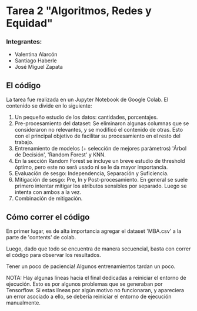 # Tarea 2 "Algoritmos, Redes y Equidad"

### Integrantes:
* Valentina Alarcón
* Santiago Haberle
* José Miguel Zapata

## El código
La tarea fue realizada en un Jupyter Notebook de Google Colab. El contenido se divide en lo siguiente:

1. Un pequeño estudio de los datos: cantidades, porcentajes.
2. Pre-procesamiento del dataset: Se eliminaron algunas columnas que se consideraron no relevantes, y se modificó el contenido de otras. Esto con el principal objetivo de facilitar su procesamiento en el resto del trabajo.
3. Entrenamiento de modelos (+ selección de mejores parámetros) 'Árbol de Decisión', 'Random Forest' y KNN.
4. En la sección Random Forest se incluye un breve estudio de threshold óptimo, pero este no será usado ni se le da mayor importancia.
5. Evaluación de sesgo: Independencia, Separación y Suficiencia.
6. Mitigación de sesgo: Pre, In y Post-procesamiento. En general se suele primero intentar mitigar los atributos sensibles por separado. Luego se intenta con ambos a la vez.
7. Combinación de mitigación.

## Cómo correr el código
En primer lugar, es de alta importancia agregar el dataset 'MBA.csv' a la parte de 'contents' de colab.

Luego, dado que todo se encuentra de manera secuencial, basta con correr el código para observar los resultados.

Tener un poco de paciencia! Algunos entrenamientos tardan un poco.

NOTA: Hay algunas líneas hacia el final dedicadas a reiniciar el entorno de ejecución. Esto es por algunos problemas que se generaban por Tensorflow. Si estas líneas por algún motivo no funcionaran, y apareciera un error asociado a ello, se debería reiniciar el entorno de ejecución manualmente.
